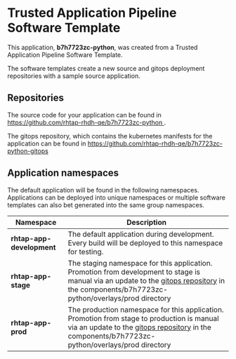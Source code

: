 # Trusted Application Pipeline Software Template

This application, **b7h7723zc-python**, was created from a Trusted Application Pipeline Software Template.

The software templates create a new source and gitops deployment repositories with a sample source application. 

## Repositories

The source code for your application can be found in [https://github.com/rhtap-rhdh-qe/b7h7723zc-python ](https://github.com/rhtap-rhdh-qe/b7h7723zc-python ).
 
The gitops repository, which contains the kubernetes manifests for the application can be found in 
[https://github.com/rhtap-rhdh-qe/b7h7723zc-python-gitops ](https://github.com/rhtap-rhdh-qe/b7h7723zc-python-gitops ) 

## Application namespaces 

The default application will be found in the following namespaces. Applications can be deployed into unique namespaces or multiple software templates can also bet generated into the same group namespaces.  

|  Namespace   |  Description   |  
| -------- | -------- |   
| **rhtap-app-development** | The default application during development. Every build will be deployed to this namespace for testing. | 
| **rhtap-app-stage** | The staging namespace for this application. Promotion from development to stage is manual via an update to the [gitops repository](https://github.com/rhtap-rhdh-qe/b7h7723zc-python-gitops ) in the components/b7h7723zc-python/overlays/prod directory |  
| **rhtap-app-prod** | The production namespace for this application. Promotion from stage to production is manual via an update to the [gitops repository](https://github.com/rhtap-rhdh-qe/b7h7723zc-python-gitops ) in the components/b7h7723zc-python/overlays/prod directory | 